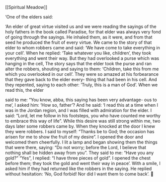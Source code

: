 [[Spiritual Meadow]]
 
‘One of the elders said:  
 
‘An elder of great virtue visited us and we were reading the sayings of the holy fathers in the book called Paradise, for that elder was always very fond of going through the sayings. He inhaled them, as it were, and from that seed he produced the fruit of every virtue. We came to the story of that elder to whom robbers came and said: ‘We have come to take everything in your cell’. When he replied: ‘Take whatever you like, children’, they took everything and went their way. But they had overlooked a purse which was hanging in the cell, The story says that the elder took the purse and ran alter the robbers, shouting and saying to them: ‘Children, take this from me which you overlooked in our cell’. They were so amazed at his forbearance that they gave back to the elder every- thing that had been in his cell. And they repented, saying to each other: ‘Truly, this is a man of God’. When we read this, the elder  
 
said to me: “You know, abba, this saying has been very advantage- ous to me’, I asked him: ‘How so, father’? And he said: ‘I read this at a time when I was in the Jordan region, and I was filled with admiration for the elder. I said: “Lord, let me follow in his footsteps, you who have counted me worthy to embrace this way of life”. While this desire was still strong within me, two days later some robbers came by. When they knocked at the door I knew they were robbers. I said to myself: “Thanks be to God; the occasion has arisen for me to show the fruit of my desire”. I opened the door and welcomed them cheerfully. I lit a lamp and began showing them the things that were there, saying: “Do not worry; before the Lord, I believe that nothing shall be hidden away from you”. They said to me: “Have you any gold?” “Yes”, I replied: “I have three pieces of gold”. I opened the chest before them; they took the gold and went their way in peace’. With a smile, I asked him if they had returned like the robbers in the saying. He replied without hesitation: ‘No, God forbid! Nor did I want them to come back’.  

